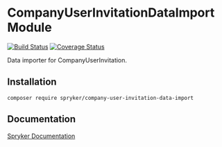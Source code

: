 # CompanyUserInvitationDataImport Module
[![Build Status](https://travis-ci.org/spryker/company-user-invitation-data-import.svg)](https://travis-ci.org/spryker/company-user-invitation-data-import)
[![Coverage Status](https://coveralls.io/repos/github/spryker/company-user-invitation-data-import/badge.svg)](https://coveralls.io/github/spryker/company-user-invitation-data-import)

Data importer for CompanyUserInvitation.

## Installation

```
composer require spryker/company-user-invitation-data-import
```

## Documentation

[Spryker Documentation](https://academy.spryker.com/developing_with_spryker/module_guide/modules.html)
